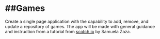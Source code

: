 ##Games
======
Create a single page application with the capability to add, remove, and update a repository of games.  The app will be made with general guidance and instruction from a tutorial from [scotch.io](https://scotch.io/tutorials/retrogames-library-with-node-react-and-redux-1-server-api-and-react-frontend) by Samuela Zaza.
